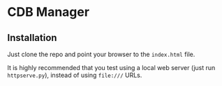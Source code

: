 # CDB Manager

## Installation

Just clone the repo and point your browser to the `index.html` file. 

It is highly recommended that you test using a local web server (just run `httpserve.py`), instead of using `file:///` URLs.
